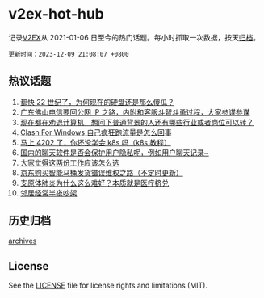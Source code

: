 # v2ex-hot-hub

 记录[V2EX](https://www.v2ex.com/)从 2021-01-06 日至今的热门话题。每小时抓取一次数据，按天[归档](archives)。

`更新时间：2023-12-09 21:08:07 +0800`

## 热议话题

1. [都快 22 世纪了，为何现在的硬盘还是那么傻瓜？](https://www.v2ex.com/t/998906)
1. [广东佛山电信要回公网 IP 之路，内附和客服斗智斗勇过程，大家参谋参谋](https://www.v2ex.com/t/998849)
1. [现在都在劝退计算机，想问下普通背景的人还有哪些行业或者岗位可以转？](https://www.v2ex.com/t/998923)
1. [Clash For Windows 自己疯狂跑流量是怎么回事](https://www.v2ex.com/t/998922)
1. [马上 4202 了，你还没学会 k8s 吗（k8s 教程）](https://www.v2ex.com/t/998891)
1. [国内的聊天软件是否会保护用户隐私呢，例如用户聊天记录~](https://www.v2ex.com/t/998938)
1. [大家觉得这两份工作应该怎么选](https://www.v2ex.com/t/998866)
1. [京东购买智能马桶发货错误维权之路（不定时更新）](https://www.v2ex.com/t/998889)
1. [支原体肺炎为什么这么难好？本质就是医疗挤兑](https://www.v2ex.com/t/998817)
1. [邻居经常半夜吵架](https://www.v2ex.com/t/998879)

## 历史归档

[archives](archives)

## License

See the [LICENSE](LICENSE) file for license rights and limitations (MIT).
